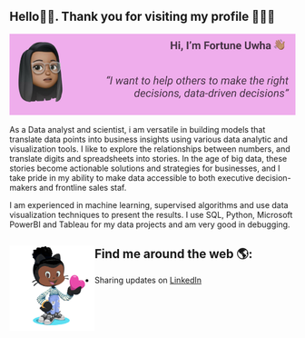 ## Hello👋🏾. Thank you for visiting my profile 👩🏾‍💻

<img src="https://github.com/fortune-uwha/fortune-uwha/blob/main/Github-Image.png" alt="banner that says Hi, I'm Fortune Uwha - I want to help others to make the right decisions, data-driven decisions alongside a cartoon illustration of Fortune">

As a Data analyst and scientist, i am versatile in building models that translate data points into business insights using various data analytic and visualization tools. I like to
explore the relationships between numbers, and translate digits and spreadsheets into stories. In the age of big data, these stories become actionable solutions and strategies for businesses, and I take pride in my ability to make data accessible to both executive decision-makers and frontline sales staf.

I am experienced in machine learning, supervised algorithms and use data visualization techniques to present the results. I use SQL, Python, Microsoft PowerBI and Tableau for my data projects and am very good in debugging.

## Find me around the web 🌎: <a href="https://github.com/sponsors/M0nica"><img align="left" width="150" height="150" src="https://github.com/fortune-uwha/fortune-uwha/blob/main/Gif/Fortune-octocat-rotating.gif?raw=true"></a> 
- Sharing updates on [LinkedIn](https://www.linkedin.com/in/fortune-uwha)

<!--
**fortune-uwha/fortune-uwha** is a ✨ _special_ ✨ repository because its `README.md` (this file) appears on your GitHub profile.

Here are some ideas to get you started:

- 🔭 I’m currently working on ...
- 🌱 I’m currently learning ...
- 👯 I’m looking to collaborate on ...
- 🤔 I’m looking for help with ...
- 💬 Ask me about ...
- 📫 How to reach me: ...
- 😄 Pronouns: ...
- ⚡ Fun fact: ..
